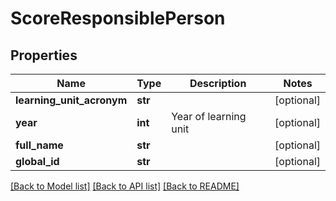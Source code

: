 # ScoreResponsiblePerson


## Properties
Name | Type | Description | Notes
------------ | ------------- | ------------- | -------------
**learning_unit_acronym** | **str** |  | [optional] 
**year** | **int** | Year of learning unit | [optional] 
**full_name** | **str** |  | [optional] 
**global_id** | **str** |  | [optional] 

[[Back to Model list]](../README.md#documentation-for-models) [[Back to API list]](../README.md#documentation-for-api-endpoints) [[Back to README]](../README.md)


